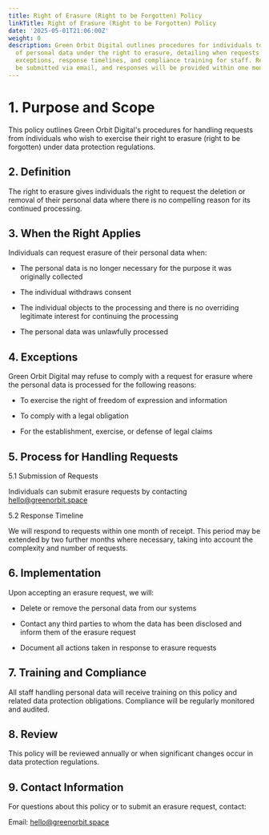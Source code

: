 ```yaml
---
title: Right of Erasure (Right to be Forgotten) Policy
linkTitle: Right of Erasure (Right to be Forgotten) Policy
date: '2025-05-01T21:06:00Z'
weight: 0
description: Green Orbit Digital outlines procedures for individuals to request deletion
  of personal data under the right to erasure, detailing when requests can be made,
  exceptions, response timelines, and compliance training for staff. Requests can
  be submitted via email, and responses will be provided within one month.
---
```



# 1. Purpose and Scope

This policy outlines Green Orbit Digital's procedures for handling requests from individuals who wish to exercise their right to erasure (right to be forgotten) under data protection regulations.

## 2. Definition

The right to erasure gives individuals the right to request the deletion or removal of their personal data where there is no compelling reason for its continued processing.

## 3. When the Right Applies

Individuals can request erasure of their personal data when:

- The personal data is no longer necessary for the purpose it was originally collected

- The individual withdraws consent

- The individual objects to the processing and there is no overriding legitimate interest for continuing the processing

- The personal data was unlawfully processed

## 4. Exceptions

Green Orbit Digital may refuse to comply with a request for erasure where the personal data is processed for the following reasons:

- To exercise the right of freedom of expression and information

- To comply with a legal obligation

- For the establishment, exercise, or defense of legal claims

## 5. Process for Handling Requests

5.1 Submission of Requests

Individuals can submit erasure requests by contacting hello@greenorbit.space

5.2 Response Timeline

We will respond to requests within one month of receipt. This period may be extended by two further months where necessary, taking into account the complexity and number of requests.

## 6. Implementation

Upon accepting an erasure request, we will:

- Delete or remove the personal data from our systems

- Contact any third parties to whom the data has been disclosed and inform them of the erasure request

- Document all actions taken in response to erasure requests

## 7. Training and Compliance

All staff handling personal data will receive training on this policy and related data protection obligations. Compliance will be regularly monitored and audited.

## 8. Review

This policy will be reviewed annually or when significant changes occur in data protection regulations.

## 9. Contact Information

For questions about this policy or to submit an erasure request, contact:

Email: hello@greenorbit.space